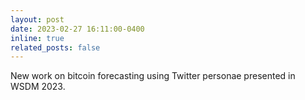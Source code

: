 ```yaml
---
layout: post
date: 2023-02-27 16:11:00-0400
inline: true
related_posts: false
---
```


New work on bitcoin forecasting using Twitter personae presented in WSDM 2023.
